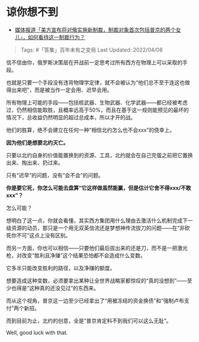 # 谅你想不到

- [媒体报道「美方宣布将对俄实施新制裁，制裁对象首次包括普京的两个女儿」，如何看待这一制裁行为？](https://www.zhihu.com/question/526451445/answer/2428423816)

>Tags: #「答集」百年未有之变局 
>Last Updated: 2022/04/08

信不信由你，俄罗斯决策层在开战前一定思考过所有西方在物理上可以采取的手段。

也就是只要一个手段没有违背物理学定律，就不会被认为“他们总不至于连这也做得出来吧”，而是被当作一定会用、迟早会用。

所有物理上可能的手段——包括核武器、生物武器、化学武器——都已经被考虑过，仍然相信能取胜，且概率远高于50%，而且在基于这一规则能预见的最坏的情况下，总收益仍然明显的超过总成本，所以才开的战。

他们的胜算，绝不会建立在任何一种“相信北约怎么也不会xxx”的侥幸上。

**因为他们是想要北约灭亡。**

只要以北约自身的价值能置换到的资源、工具，北约就会在自己完蛋之前把它置换出来、掏出来、扔过来。

只有“迟早”的问题，没有“会不会”的问题。

**你是要它死，你怎么可能去盘算“它这样做虽然能赢，但是估计它舍不得xxx/不敢xxx”？**

怎么可能？

想明白了这一点，你就会看懂，其实西方集团用什么理由去激活什么机制完成下一级资源的动员，那只是一个用无双英信流还是梦想神传流拔刀的问题——在“非砍死你不可”这点上没有区别。

  

而另一方面，你也可以相信——只要他们最后拔出来的还是刀，而不是一把激光枪，对改变“胜利且净赚”这个结果恐怕都不会造成什么变数。

它多半只能改变胜利的路径，以及净赚的额度。

想要造成这种变数，必须要拿出某种让全世界战略家都惊叹的“真的没想到”——至少也得是“这种真的还没见过”的东西来。

而从这个视角，普京这一边至少已经拿出了“用被冻结的资金换债”和“强制卢布支付”两个新招。

而到目前为止，北约的创意，全是“普京肯定料不到我们可以这么无耻”。

Well, good luck with that.